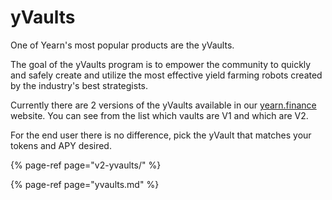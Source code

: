 # yVaults

One of Yearn's most popular products are the yVaults.

The goal of the yVaults program is to empower the community to quickly and safely create and utilize the most effective yield farming robots created by the industry's best strategists.

Currently there are 2 versions of the yVaults available in our [yearn.finance](https://yearn.finance/vaults) website. You can see from the list which vaults are V1 and which are V2.

For the end user there is no difference, pick the yVault that matches your tokens and APY desired.

{% page-ref page="v2-yvaults/" %}

{% page-ref page="yvaults.md" %}



